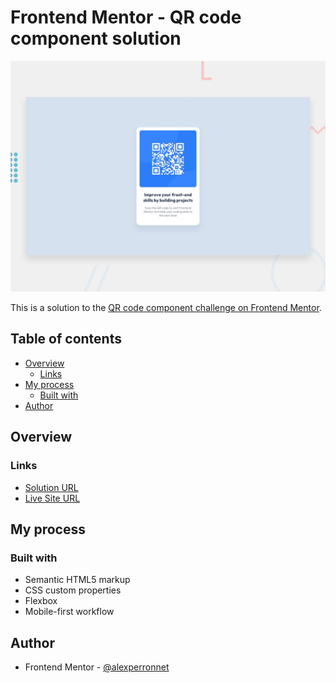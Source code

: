 # Frontend Mentor - QR code component solution

![Design preview for the QR code component coding challenge](./design/desktop-preview.jpg)

This is a solution to the [QR code component challenge on Frontend Mentor](https://www.frontendmentor.io/challenges/qr-code-component-iux_sIO_H).

## Table of contents

- [Overview](#overview)
  - [Links](#links)
- [My process](#my-process)
  - [Built with](#built-with)
- [Author](#author)

## Overview

### Links

- [Solution URL](https://your-solution-url.com)
- [Live Site URL](https://alexperronnet.github.io/fem-qr-code-component/)

## My process

### Built with

- Semantic HTML5 markup
- CSS custom properties
- Flexbox
- Mobile-first workflow

## Author

- Frontend Mentor - [@alexperronnet](https://www.frontendmentor.io/profile/alexperronnet)
